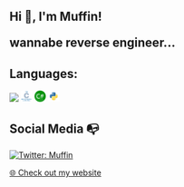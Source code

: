 
## **Hi 👋, I'm Muffin!**  <p> wannabe reverse engineer... </p>



## **Languages:**  
<code><img height="20" src="https://camo.githubusercontent.com/0df7e957d48fdcea0a6a41a7e5227ce6d28bbbfe/68747470733a2f2f7777772e6e6179756b692e696f2f7265732f706167652d69636f6e2f36342f612d66756e64616d656e74616c2d696e74726f64756374696f6e2d746f2d7838362d617373656d626c792d70726f6772616d6d696e672e706e67"></code>
<code><img height="20" src="https://raw.githubusercontent.com/github/explore/80688e429a7d4ef2fca1e82350fe8e3517d3494d/topics/c/c.png"></code>
<code><img height="20" src="https://raw.githubusercontent.com/github/explore/80688e429a7d4ef2fca1e82350fe8e3517d3494d/topics/csharp/csharp.png"></code>
<code><img height="20" src="https://raw.githubusercontent.com/github/explore/80688e429a7d4ef2fca1e82350fe8e3517d3494d/topics/python/python.png"></code>








## Social Media :mailbox_with_no_mail:

[![Twitter: Muffin](https://img.shields.io/twitter/follow/navneetmuffin?style=social)](https://twitter.com/navneetmuffin)


<p><a href="https://www.navneetmuffin.in">🌐 Check out my website</a></p>
<!--
**MianJawadAhmad/MianJawadAhmad** is a ✨ _special_ ✨ repository because its `README.md` (this file) appears on your GitHub profile.

Here are some ideas to get you started:

- 🔭 I’m currently working on ...
- 🌱 I’m currently learning ...
- 👯 I’m looking to collaborate on ...
- 🤔 I’m looking for help with ...
- 💬 Ask me about ...
- 📫 How to reach me: ...
- 😄 Pronouns: ...
- ⚡ Fun fact: ...
-->
